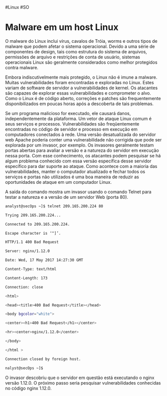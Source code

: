 #Linux #SO 

# Malware em um host Linux

O malware do Linux inclui vírus, cavalos de Tróia, worms e outros tipos de malware que podem afetar o sistema operacional. Devido a uma série de componentes de design, tais como estrutura do sistema de arquivos, permissões de arquivo e restrições de conta de usuário, sistemas operacionais Linux são geralmente considerados como melhor protegidos contra malware.

Embora indiscutivelmente mais protegido, o Linux não é imune a malware. Muitas vulnerabilidades foram encontradas e exploradas no Linux. Estes variam de software de servidor a vulnerabilidades de kernel. Os atacantes são capazes de explorar essas vulnerabilidades e comprometer o alvo. Como o Linux é de código aberto, correções e patches são frequentemente disponibilizados em poucas horas após a descoberta de tais problemas.

Se um programa malicioso for executado, ele causará danos, independentemente da plataforma. Um vetor de ataque Linux comum é seus serviços e processos. Vulnerabilidades são freqüentemente encontradas no código de servidor e processo em execução em computadores conectados à rede. Uma versão desatualizada do servidor web Apache poderia conter uma vulnerabilidade não corrigida que pode ser explorada por um invasor, por exemplo. Os invasores geralmente testam portas abertas para avaliar a versão e a natureza do servidor em execução nessa porta. Com esse conhecimento, os atacantes podem pesquisar se há algum problema conhecido com essa versão específica desse servidor específico para dar suporte ao ataque. Como acontece com a maioria das vulnerabilidades, manter o computador atualizado e fechar todos os serviços e portas não utilizados é uma boa maneira de reduzir as oportunidades de ataque em um computador Linux.

A saída do comando mostra um invasor usando o comando Telnet para testar a natureza e a versão de um servidor Web (porta 80).

```sh
analyst@secOps ~]$ telnet 209.165.200.224 80

Trying 209.165.200.224...

Connected to 209.165.200.224.

Escape character is ‘^]’.

HTTP/1.1 400 Bad Request

Server: nginx/1.12.0

Date: Wed, 17 May 2017 14:27:30 GMT

Content-Type: text/html

Content-Length: 173

Connection: close

<html>

<head><title>400 Bad Request</title></head>

<body bgcolor="white">

<center><h1>400 Bad Request</h1></center>

<hr><center>nginx/1.12.0</center>

</body>

</html >

Connection closed by foreign host.

nalyst@secOps ~]$
```

O invasor descobriu que o servidor em questão está executando o nginx versão 1.12.0. O próximo passo seria pesquisar vulnerabilidades conhecidas no código nginx 1.12.0.